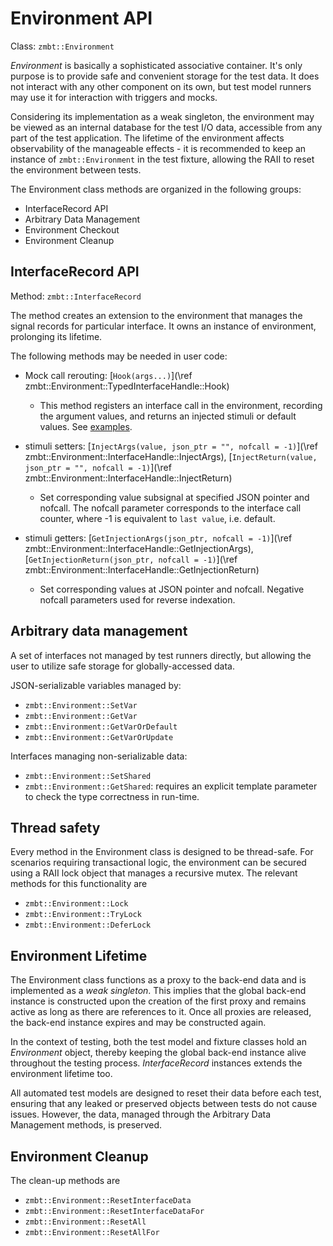 <!-- (c) Copyright 2024 Zenseact AB -->
<!-- SPDX-License-Identifier: Apache-2.0 -->

Environment API
===============


Class: `zmbt::Environment`

*Environment* is basically a sophisticated associative container. It's only purpose is to provide safe and convenient storage for the test data. It does not interact with any other component on its own, but test model runners may use it for interaction with triggers and mocks.

Considering its implementation as a weak singleton, the environment may be viewed as an internal database for the test I/O data, accessible from any part of the test application. The lifetime of the environment affects observability of the manageable effects - it is recommended to keep an instance of `zmbt::Environment` in the test fixture, allowing the RAII to reset the environment between tests.

The Environment class methods are organized in the following groups:

- InterfaceRecord API
- Arbitrary Data Management
- Environment Checkout
- Environment Cleanup


## InterfaceRecord API

Method: `zmbt::InterfaceRecord`

The method creates an extension to the environment that manages the signal records for particular interface. It owns an instance of environment, prolonging its lifetime.

The following methods may be needed in user code:

- Mock call rerouting: [`Hook(args...)`](\ref zmbt::Environment::TypedInterfaceHandle::Hook)
    - This method registers an interface call in the environment, recording the argument values, and returns an injected stimuli or default values. See [examples](#signal-mapping-model-overview-mocks).

- stimuli setters:
[`InjectArgs(value, json_ptr = "", nofcall = -1)`](\ref zmbt::Environment::InterfaceHandle::InjectArgs),
[`InjectReturn(value, json_ptr = "", nofcall = -1)`](\ref zmbt::Environment::InterfaceHandle::InjectReturn)
    - Set corresponding value subsignal at specified JSON pointer and nofcall. The nofcall parameter corresponds to the interface call counter, where -1 is equivalent to `last value`, i.e. default.

- stimuli getters:
[`GetInjectionArgs(json_ptr, nofcall = -1)`](\ref zmbt::Environment::InterfaceHandle::GetInjectionArgs),
[`GetInjectionReturn(json_ptr, nofcall = -1)`](\ref zmbt::Environment::InterfaceHandle::GetInjectionReturn)
    - Set corresponding values at JSON pointer and nofcall. Negative nofcall parameters used for reverse indexation.


## Arbitrary data management

A set of interfaces not managed by test runners directly, but allowing the user to utilize safe storage for globally-accessed data.

JSON-serializable variables managed by:
- `zmbt::Environment::SetVar`
- `zmbt::Environment::GetVar`
- `zmbt::Environment::GetVarOrDefault`
- `zmbt::Environment::GetVarOrUpdate`

Interfaces managing non-serializable data:
- `zmbt::Environment::SetShared`
- `zmbt::Environment::GetShared`: requires an explicit template parameter to check the type correctness in run-time.


## Thread safety
Every method in the Environment class is designed to be thread-safe. For scenarios requiring transactional logic, the environment can be secured using a RAII lock object that manages a recursive mutex. The relevant methods for this functionality are
 - `zmbt::Environment::Lock`
 - `zmbt::Environment::TryLock`
 - `zmbt::Environment::DeferLock`


## Environment Lifetime

The Environment class functions as a proxy to the back-end data and is implemented as a *weak singleton*. This implies that the global back-end instance is constructed upon the creation of the first proxy and remains active as long as there are references to it. Once all proxies are released, the back-end instance expires and may be constructed again.

In the context of testing, both the test model and fixture classes hold an *Environment* object, thereby keeping the global back-end instance alive throughout the testing process. *InterfaceRecord* instances extends the environment lifetime too.

All automated test models are designed to reset their data before each test, ensuring that any leaked or preserved objects between tests do not cause issues. However, the data, managed through the Arbitrary Data Management methods, is preserved.


## Environment Cleanup

The clean-up methods are
 - `zmbt::Environment::ResetInterfaceData`
 - `zmbt::Environment::ResetInterfaceDataFor`
 - `zmbt::Environment::ResetAll`
 - `zmbt::Environment::ResetAllFor`
